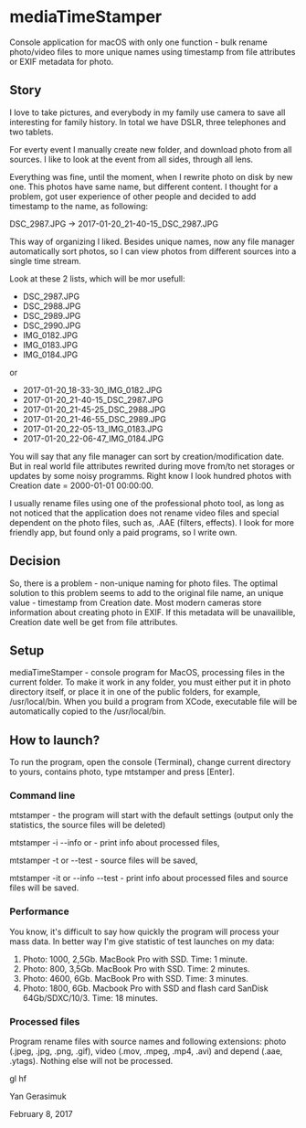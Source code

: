 # mediaTimeStamper
Console application for macOS with only one function - bulk rename photo/video files to more unique names using timestamp from file attributes or EXIF metadata for photo.

## Story

I love to take pictures, and everybody in my family use camera to save all interesting for family history. 
In total we have DSLR, three telephones and two tablets.

For everty event I manually create new folder, and download photo from all sources. I like to look at the event from all sides, through all lens.

Everything was fine, until the moment, when I rewrite photo on disk by new one. This photos have same name, but different content.
I thought for a problem, got user experience of other people and decided to add timestamp to the name, as following:

DSC_2987.JPG -> 2017-01-20_21-40-15_DSC_2987.JPG

This way of organizing I liked. Besides unique names, now any file manager automatically sort photos, so I can view photos from different sources into a single time stream.

Look at these 2 lists, which will be mor usefull:

* DSC_2987.JPG
* DSC_2988.JPG
* DSC_2989.JPG
* DSC_2990.JPG
* IMG_0182.JPG
* IMG_0183.JPG
* IMG_0184.JPG

or

* 2017-01-20_18-33-30_IMG_0182.JPG
* 2017-01-20_21-40-15_DSC_2987.JPG
* 2017-01-20_21-45-25_DSC_2988.JPG
* 2017-01-20_21-46-55_DSC_2989.JPG
* 2017-01-20_22-05-13_IMG_0183.JPG
* 2017-01-20_22-06-47_IMG_0184.JPG

You will say that any file manager can sort by creation/modification date. But in real world file attributes rewrited during move from/to net storages or updates by some noisy programms. Right know I look hundred photos with Creation date = 2000-01-01 00:00:00.

I usually rename files using one of the professional photo tool, as long as not noticed that the application does 
not rename video files and special dependent on the photo files, such as, .AAE (filters, effects). 
I look for more friendly app, but found only a paid programs, so I write own.

## Decision

So, there is a problem - non-unique naming for photo files. The optimal solution to this problem seems to add to the original file name, an unique value - timestamp from Creation date. Most modern cameras store information about creating photo in EXIF. If this metadata will be unavailible, Creation date well be get from file attributes.

## Setup
mediaTimeStamper - console program for MacOS, processing files in the current folder. To make it work in any folder, 
you must either put it in photo directory itself, or place it in one of the public folders, for example, /usr/local/bin. 
When you build a program from XCode, executable file will be automatically copied to the /usr/local/bin.

## How to launch?

To run the program, open the console (Terminal), change current directory to yours, contains photo, type mtstamper and press [Enter].

### Command line

mtstamper - the program will start with the default settings (output only the statistics, the source files will be deleted)

mtstamper -i --info or - print info about processed files,

mtstamper -t or --test - source files will be saved,

mtstamper -it or --info --test - print info about processed files and source files will be saved.

### Performance
You know, it's difficult to say how quickly the program will process your mass data. In better way I'm give statistic of test launches on my data:

1. Photo: 1000, 2,5Gb. MacBook Pro with SSD. Time: 1 minute.
2. Photo: 800, 3,5Gb. MacBook Pro with SSD. Time: 2 minutes.
3. Photo: 4600, 6Gb. MacBook Pro with SSD. Time: 3 minutes.
4. Photo: 1800, 6Gb. Macbook Pro with SSD and flash card SanDisk 64Gb/SDXC/10/3. Time: 18 minutes.

### Processed files
Program rename files with source names and following extensions: photo (.jpeg, .jpg, .png, .gif), video (.mov, .mpeg, .mp4, .avi) and depend (.aae, .ytags). Nothing else will not be processed.

gl hf

Yan Gerasimuk

February 8, 2017
